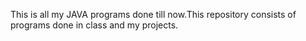 This is all my JAVA programs done till now.This repository consists of programs done in class and my projects.



